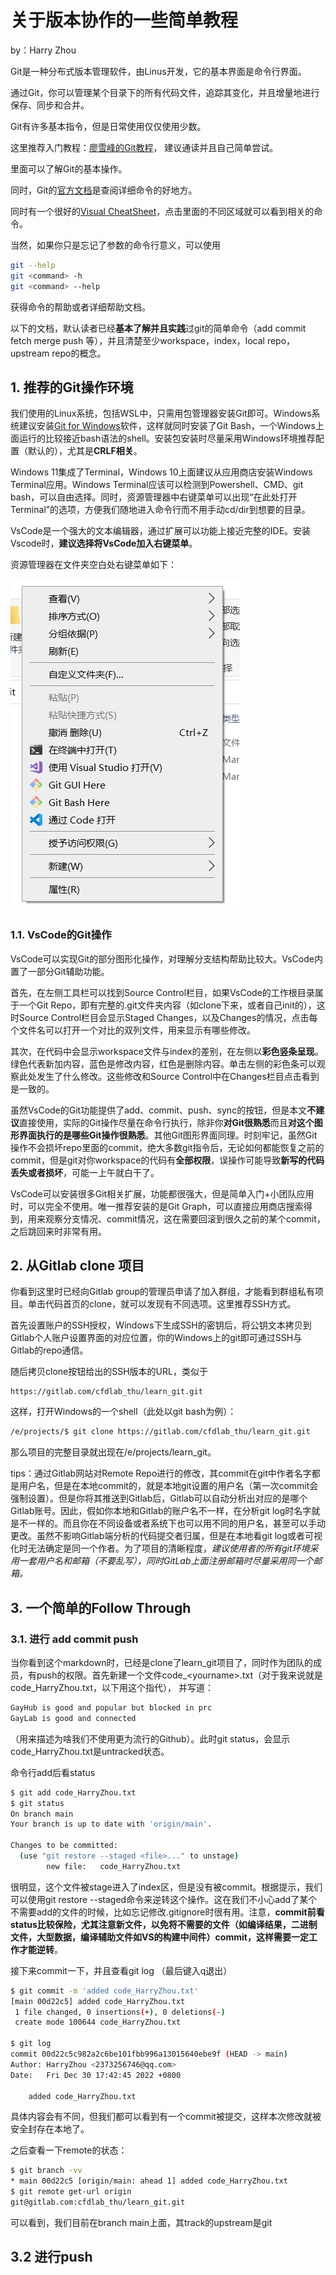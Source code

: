 # 关于版本协作的一些简单教程

by：Harry Zhou

Git是一种分布式版本管理软件，由Linus开发，它的基本界面是命令行界面。

通过Git，你可以管理某个目录下的所有代码文件，追踪其变化，并且增量地进行保存、同步和合并。

Git有许多基本指令，但是日常使用仅仅使用少数。

这里推荐入门教程：[廖雪峰的Git教程](https://www.liaoxuefeng.com/wiki/896043488029600)，
建议通读并且自己简单尝试。

里面可以了解Git的基本操作。

同时，Git的[官方文档](https://git-scm.com/docs)是查阅详细命令的好地方。

同时有一个很好的[Visual CheatSheet](https://ndpsoftware.com/git-cheatsheet.html)，点击里面的不同区域就可以看到相关的命令。

当然，如果你只是忘记了参数的命令行意义，可以使用

```bash
git --help
git <command> -h
git <command> --help
```

获得命令的帮助或者详细帮助文档。

以下的文档，默认读者已经**基本了解并且实践**过git的简单命令（add commit fetch merge push 等），并且清楚至少workspace，index，local repo，upstream repo的概念。

## 1. 推荐的Git操作环境

我们使用的Linux系统，包括WSL中，只需用包管理器安装Git即可。Windows系统建议安装[Git for Windows](https://gitforwindows.org/)软件，这样就同时安装了Git Bash，一个Windows上面运行的比较接近bash语法的shell。安装包安装时尽量采用Windows环境推荐配置（默认的），尤其是**CRLF相关**。

Windows 11集成了Terminal，Windows 10上面建议从应用商店安装Windows Terminal应用。Windows Terminal应该可以检测到Powershell、CMD、git bash，可以自由选择。同时，资源管理器中右键菜单可以出现“在此处打开Terminal”的选项，方便我们随地进入命令行而不用手动cd/dir到想要的目录。

VsCode是一个强大的文本编辑器，通过扩展可以功能上接近完整的IDE。安装Vscode时，**建议选择将VsCode加入右键菜单**。

资源管理器在文件夹空白处右键菜单如下：

![图片](pics/rightGlick.png)

### 1.1. VsCode的Git操作

VsCode可以实现Git的部分图形化操作，对理解分支结构帮助比较大。VsCode内置了一部分Git辅助功能。

首先，在左侧工具栏可以找到Source Control栏目，如果VsCode的工作根目录属于一个Git Repo，即有完整的.git文件夹内容（如clone下来，或者自己init的），这时Source Control栏目会显示Staged Changes，以及Changes的情况，点击每个文件名可以打开一个对比的双列文件，用来显示有哪些修改。

其次，在代码中会显示workspace文件与index的差别，在左侧以**彩色竖条呈现**。绿色代表新加内容，蓝色是修改内容，红色是删除内容。单击左侧的彩色条可以观察此处发生了什么修改。这些修改和Source Control中在Changes栏目点击看到是一致的。

虽然VsCode的Git功能提供了add、commit、push、sync的按钮，但是本文**不建议**直接使用，实际的Git操作尽量在命令行执行，除非你**对Git很熟悉**而且**对这个图形界面执行的是哪些Git操作很熟悉**。其他Git图形界面同理。时刻牢记，虽然Git操作不会损坏repo里面的commit，绝大多数git指令后，无论如何都能恢复之前的commit，但是git对你workspace的代码有**全部权限**，误操作可能导致**新写的代码丢失或者损坏**，可能一上午就白干了。

VsCode可以安装很多Git相关扩展，功能都很强大，但是简单入门+小团队应用时，可以完全不使用。唯一推荐安装的是Git Graph，可以直接应用商店搜索得到，用来观察分支情况、commit情况，这在需要回滚到很久之前的某个commit，之后跳回来时非常有用。

## 2. 从Gitlab clone 项目

你看到这里时已经向Gitlab group的管理员申请了加入群组，才能看到群组私有项目。单击代码首页的clone，就可以发现有不同选项。这里推荐SSH方式。

首先设置账户的SSH授权，Windows下生成SSH的密钥后，将公钥文本拷贝到Gitlab个人账户设置界面的对应位置，你的Windows上的git即可通过SSH与Gitlab的repo通信。

随后拷贝clone按钮给出的SSH版本的URL，类似于

```url
https://gitlab.com/cfdlab_thu/learn_git.git
```

这样，打开Windows的一个shell（此处以git bash为例）：

```bash
/e/projects/$ git clone https://gitlab.com/cfdlab_thu/learn_git.git
```

那么项目的完整目录就出现在/e/projects/learn_git。

tips：通过Gitlab网站对Remote Repo进行的修改，其commit在git中作者名字都是用户名，但是在本地commit的，就是本地git设置的用户名（第一次commit会强制设置）。但是你将其推送到Gitlab后，Gitlab可以自动分析出对应的是哪个Gitlab账号。因此，假如你本地和Gitlab的账户名不一样，在分析git log时名字就是不一样的。而且你在不同设备或者系统下也可以用不同的用户名，甚至可以手动更改。虽然不影响Gitlab端分析的代码提交者归属，但是在本地看git log或者可视化时无法确定是同一个作者。为了项目的清晰程度，*建议使用者的所有git环境采用一套用户名和邮箱（不要乱写），同时GitLab上面注册邮箱时尽量采用同一个邮箱。*

## 3. 一个简单的Follow Through

### 3.1. 进行 add commit push

当你看到这个markdown时，已经是clone了learn_git项目了，同时作为团队的成员，有push的权限。首先新建一个文件code_\<yourname>.txt（对于我来说就是code_HarryZhou.txt，以下用这个指代），
并写道：

```txt
GayHub is good and popular but blocked in prc
GayLab is good and connected
```

（用来描述为啥我们不使用更为流行的Github）。此时git status，会显示code_HarryZhou.txt是untracked状态。

命令行add后看status

```bash
$ git add code_HarryZhou.txt
$ git status
On branch main
Your branch is up to date with 'origin/main'.

Changes to be committed:
  (use "git restore --staged <file>..." to unstage)
        new file:   code_HarryZhou.txt
```

很明显，这个文件被stage进入了index区，但是没有被commit。根据提示，我们可以使用git restore --staged命令来逆转这个操作。这在我们不小心add了某个不需要add的文件的时候，比如忘记修改.gitignore时很有用。注意，**commit前看status比较保险，尤其注意新文件，以免将不需要的文件（如编译结果，二进制文件，大型数据，编译辅助文件如VS的构建中间件）commit，这样需要一定工作才能逆转**。

接下来commit一下，并且查看git log （最后键入q退出）

```bash
$ git commit -m 'added code_HarryZhou.txt'
[main 00d22c5] added code_HarryZhou.txt
 1 file changed, 0 insertions(+), 0 deletions(-)
 create mode 100644 code_HarryZhou.txt

$ git log
commit 00d22c5c982a2c6be101fbb996a13015640ebe9f (HEAD -> main)
Author: HarryZhou <2373256746@qq.com>
Date:   Fri Dec 30 17:42:45 2022 +0800

    added code_HarryZhou.txt
```

具体内容会有不同，但我们都可以看到有一个commit被提交，这样本次修改就被安全封存在本地了。

之后查看一下remote的状态：

```bash
$ git branch -vv
* main 00d22c5 [origin/main: ahead 1] added code_HarryZhou.txt
$ git remote get-url origin
git@gitlab.com:cfdlab_thu/learn_git.git
```

可以看到，我们目前在branch main上面，其track的upstream是git

## 3.2 进行push


